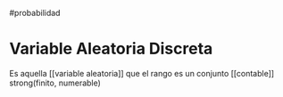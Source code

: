 #probabilidad
# Variable Aleatoria Discreta

Es aquella [[variable aleatoria]] que el rango es un conjunto [[contable]] strong(finito, numerable) 
